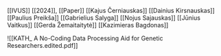 [[IVUS]] [[2024]], [[Paper]]
[[Kajus Černiauskas]]
[[Dainius Kirsnauskas]]
[[Paulius Preikša]]
[[Gabrielius Salyga]]
[[Nojus Sajauskas]]
[[Jūnius Vaitkus]]
[[Gerda Žemaitaitytė]]
[[Kazimieras Bagdonas]]

![[KATH_ A No-Coding Data Processing Aid for Genetic Researchers.edited.pdf]]